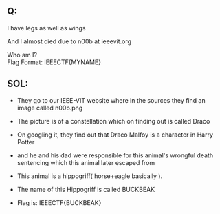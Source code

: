 ## Q:
I have legs as well as wings

And I almost died due to n00b at ieeevit.org

Who am I?<br/>
Flag Format: IEEECTF{MYNAME}

## SOL:
- They go to our IEEE-VIT website where in the sources they find an image called n00b.png
- The picture is of a constellation which on finding out is called Draco 
- On googling it, they find out that Draco Malfoy is a character in Harry Potter
- and he and his dad were responsible for this animal's wrongful death sentencing which this animal later escaped from
- This animal is a hippogriff( horse+eagle basically ).
- The name of this Hippogriff is called BUCKBEAK

- Flag is: IEEECTF{BUCKBEAK}
